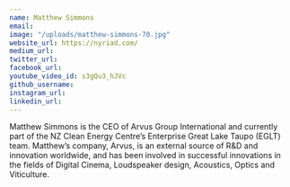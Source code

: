 ```yaml
---
name: Matthew Simmons
email: 
image: "/uploads/matthew-simmons-70.jpg"
website_url: https://nyriad.com/
medium_url: 
twitter_url: 
facebook_url: 
youtube_video_id: s3gQu3_hJVc
github_username: 
instagram_url: 
linkedin_url: 
---
```


Matthew Simmons is the CEO of Arvus Group International and currently part of the NZ Clean Energy Centre’s Enterprise Great Lake Taupo (EGLT) team. Matthew’s company, Arvus, is an external source of R&D and innovation worldwide, and has been involved in successful innovations in the fields of Digital Cinema, Loudspeaker design, Acoustics, Optics and Viticulture.
